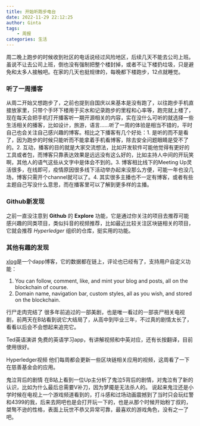 ```yaml
---
title: 开始听跑步电台
date: 2022-11-29 22:12:25
author: Ginta
tags:
    - 周报
categories: 生活
---
```

周二晚上跑步的时候收到社区的电话说经过风险地区，后续几天不能去公司上班。虽说不让去公司上班，倒也没有强制把整个楼封掉，或者不让下楼扔垃圾，只是避免和太多人接触吧。在家的几天也挺规律的，每晚都下楼跑步，12点就睡觉。

### 听了一周播客
从周二开始又想跑步了，之前也提到自国庆以来基本是没有跑了，以往跑步手机直接放家里，只带个手环下楼用于买水和记录跑步的里程和心率等，跑完就上楼了，现在每天会把手机打开播客听一期开源相关的内容，实在没什么可听的就选择一些生活相关的播客，比如设计，旅游，语言......听了一周的体验是相当不错的，平时自己也会关注自己感兴趣的博客。相比之下播客有几个好处：1. 是听的而不是看了，因为跑步的时候只能听而不能拿着手机看博客，除去安全问题眼睛是受不了的。2. 互动，播客的目的就是大家交流想法，比如开发软件可能他觉得有更好的工具或者包，而博客只靠表达效果是远远没有这么好的，比如主持人中间的开玩笑啊，其他人的语气这些从文字中是体会不到的。3. 博客相比线下的Meeting Up灵活很多，在线即可，疫情原因很多线下活动举办起来没那么方便，可能一年也没几场，博客只需开个channel就可以了。4. 其实很多主播也不一定有博客，或者有些主题自己写没什么意思，而在播客里可以了解到更多样的主播。

### Github新发现
之前一直没注意到 **Github** 的 **Explore** 功能，它是通过你关注的项目去推荐可能感兴趣的同类项目，类似抖音的视频推荐，比如最近比较关注区块链相关的项目，它就会推荐 *Hyperledger* 组织的仓库，挺实用的功能。

### 其他有趣的发现
[xlog](https://github.com/Crossbell-Box/xlog)是一个dapp博客，它的数据都在链上，评论也已经有了，支持用户自定义功能：
1. You can follow, comment, like, and mint your blog and posts, all on the blockchain of course.
2. Domain name, navigation bar, custom styles, all as you wish, and stored on the blockchain.

行尸走肉完结了
很多年前追过的一部美剧，也是唯一看过的一部丧尸相关电视剧，前两天在B站看到说它大结局了，从高中到毕业三年，不过真的剧情太长了，看看以后会不会想起来追完它。

Ted英语演讲
免费的英语学习app，有讲解视频和中英对应，还有长按翻译，目前使用很好。

Hyperledger视频
他们每周都会更新一些区块链相关应用的视频，这周看了一下在慈善基金会的应用。

鬼泣背后的剧情
在B站上看到一位Up主分析了鬼泣5背后的剧情，对鬼泣有了新的认识，比如为什么最后总需要V补刀，因为梦魇是无法杀人的。
说起来鬼泣还是小学时候在电视上一个游戏频道看到的，打斗感和过场动画震撼到了当时只会玩红警和4399的我，后来去网吧也是会打开玩一下的，也是从那个时候开始粉丁叔的，桀骜不逊的性格，表面上玩世不恭又异常可靠，最喜欢的游戏角色，没有之一了吧。
